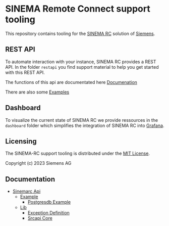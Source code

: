 # SINEMA Remote Connect support tooling

This repository contains tooling for the [SINEMA RC](https://www.siemens.com/global/en/products/automation/industrial-communication/industrial-remote-communication/remote-networks/sinema-remote-connect-access-service.html)
solution of [Siemens](https://www.siemens.com).

## REST API

To automate interaction with your instance, SINEMA RC provides a REST API.
In the folder ```restapi``` you find support material to help you get started
with this REST API.

The functions of this api are documentated here [Documenation](https://github.com/siemens/sinema-rc-tools/blob/main/sinemarc-api/docs/sinemarc_api/lib/srcapi_core.md)

There are also some [Examples](https://github.com/siemens/sinema-rc-tools/blob/main/sinemarc-api/docs/sinemarc_api/example/postgresDB_example.md)

## Dashboard

To visualize the current state of SINEMA RC we provide ressources in the
```dashboard``` folder which simplifies the integration of SINEMA RC
into [Grafana](https://grafana.com/).

## Licensing

The SINEMA-RC support tooling is distributed under the [MIT License](LICENSE).

Copyright (c) 2023 Siemens AG

## Documentation
- [Sinemarc Api](sinemarc-api/docs/sinemarc_api/index.md#sinemarc-api)
    - [Example](sinemarc-api/docs/sinemarc_api/example/index.md#example)
        - [Postgresdb Example](sinemarc-api/docs/sinemarc_api/example/postgresDB_example.md#postgresdb-example)
    - [Lib](sinemarc-api/docs/sinemarc_api/lib/index.md#lib)
        - [Exception Definition](sinemarc-api/docs/sinemarc_api/lib/exception_definition.md#exception-definition)
        - [Srcapi Core](sinemarc-api/docs/sinemarc_api/lib/srcapi_core.md#srcapi-core)

